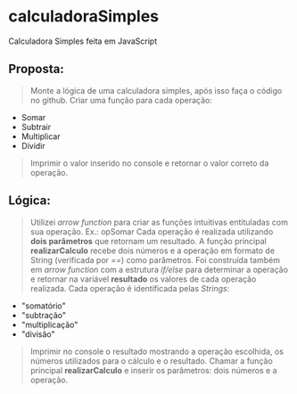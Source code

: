 # calculadoraSimples
Calculadora Simples feita em JavaScript

## Proposta:
> Monte a lógica de uma calculadora simples, após isso faça o código no github.
> Criar uma função para cada operação:
* Somar
* Subtrair
* Multiplicar
* Dividir
> Imprimir o valor inserido no console e retornar o valor correto da operação.

## Lógica:
> Utilizei *arrow function* para criar as funções intuitivas entituladas com sua operação. Ex.: opSomar
> Cada operação é realizada utilizando **dois parâmetros** que retornam um resultado.
> A função principal **realizarCalculo** recebe dois números e a operação em formato de String (verificada por *==*) como parâmetros. Foi construída também em *arrow function* com a estrutura *if/else* para determinar a operação e retornar na variável **resultado** os valores de cada operação realizada.
> Cada operação é identificada pelas *Strings*:
* "somatório"
* "subtração"
* "multiplicação"
* "divisão"
> Imprimir no console o resultado mostrando a operação escolhida, os números utilizados para o cálculo e o resultado.
> Chamar a função principal **realizarCalculo** e inserir os parâmetros: dois números e a operação.